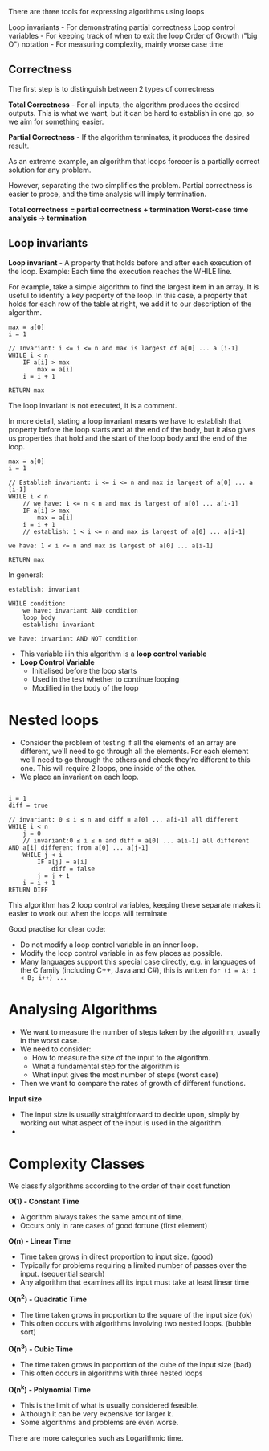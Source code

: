 There are three tools for expressing algorithms using loops

Loop invariants - For demonstrating partial correctness
Loop control variables - For keeping track of when to exit the loop
Order of Growth ("big O") notation - For measuring complexity, mainly worse case time

## Correctness

The first step is to distinguish between 2 types of correctness

**Total Correctness** - For all inputs, the algorithm produces the desired outputs. This is what we want, but it can be hard to establish in one go, so we aim for something easier. 

**Partial Correctness** - If the algorithm terminates, it produces the desired result. 

As an extreme example, an algorithm that loops forecer is a partially correct solution for any problem. 

However, separating the two simplifies the problem. Partial correctness is easier to proce, and the time analysis will imply termination. 

**Total correctness = partial correctness + termination**
**Worst-case time analysis -> termination**

## Loop invariants

**Loop invariant** - A property that holds before and after each execution of the loop. Example: Each time the execution reaches the WHILE line. 

For example, take a simple algorithm to find the largest item in an array. It is useful to identify a key property of the loop. In this case, a property that holds for each row of the table at right, we add it to our description of the algorithm. 


``` Pseudocode
max = a[0]
i = 1

// Invariant: i <= i <= n and max is largest of a[0] ... a [i-1]
WHILE i < n
	IF a[i] > max
		max = a[i]
	i = i + 1
	
RETURN max
```

The loop invariant is not executed, it is a comment. 

In more detail, stating a loop invariant means we have to establish that property before the loop starts and at the end of the body, but it also gives us properties that hold and the start of the loop body and the end of the loop. 


```Pseudocode
max = a[0]
i = 1

// Establish invariant: i <= i <= n and max is largest of a[0] ... a [i-1]
WHILE i < n
	// we have: 1 <= n < n and max is largest of a[0] ... a[i-1]
	IF a[i] > max
		max = a[i]
	i = i + 1
	// establish: 1 < i <= n and max is largest of a[0] ... a[i-1]

we have: 1 < i <= n and max is largest of a[0] ... a[i-1]

RETURN max
```

In general:

```
establish: invariant

WHILE condition:
	we have: invariant AND condition
	loop body
	establish: invariant

we have: invariant AND NOT condition

```

- This variable i in this algorithm is a **loop control variable**
- **Loop Control Variable**
	- Initialised before the loop starts
	- Used in the test whether to continue looping
	- Modified in the body of the loop

# Nested loops

- Consider the problem of testing if all the elements of an array are different, we'll need to go through all the elements. For each element we'll need to go through the others and check they're different to this one. This will require 2 loops, one inside of the other. 
- We place an invariant on each loop. 


```

i = 1
diff = true

// invariant: 0 ≤ i ≤ n and diff ≡ a[0] ... a[i-1] all different
WHILE i < n
	j = 0
	// invariant:0 ≤ i ≤ n and diff ≡ a[0] ... a[i-1] all different AND a[i] different from a[0] ... a[j-1]
	WHILE j < i
		IF a[j] = a[i]
			diff = false
		j = j + 1
	i = i + 1
RETURN DIFF

```


This algorithm has 2 loop control variables, keeping these separate makes it easier to work out when the loops will terminate

Good practise for clear code:
- Do not modify a loop control variable in an inner loop. 
- Modify the loop control variable in as few places as possible. 
- Many languages support this special case directly, e.g. in languages of the C family (including C++, Java and C#), this is written `for (i = A; i < B; i++) ...`

# Analysing Algorithms

- We want to measure the number of steps taken by the algorithm, usually in the worst case. 
- We need to consider:
	- How to measure the size of the input to the algorithm. 
	- What a fundamental step for the algorithm is
	- What input gives the most number of steps (worst case)
- Then we want to compare the rates of growth of different functions.

**Input size**
- The input size is usually straightforward to decide upon, simply by working out what aspect of the input is used in the algorithm. 
- 

# Complexity Classes

We classify algorithms according to the order of their cost function

**O(1) - Constant Time**
- Algorithm always takes the same amount of time. 
- Occurs only in rare cases of good fortune (first element)

**O(n) - Linear Time**
- Time taken grows in direct proportion to input size. (good)
- Typically for problems requiring a limited number of passes over the input. (sequential search)
- Any algorithm that examines all its input must take at least linear time

**O(n<sup>2</sup>) - Quadratic Time**
- The time taken grows in proportion to the square of the input size (ok)
- This often occurs with algorithms involving two nested loops. (bubble sort)

**O(n<sup>3</sup>) - Cubic Time**
- The time taken grows in proportion of the cube of the input size (bad)
- This often occurs in algorithms with three nested loops

**O(n<sup>k</sup>) - Polynomial Time**
- This is the limit of what is usually considered feasible. 
- Although it can be very expensive for larger k. 
- Some algorithms and problems are even worse. 

There are more categories such as Logarithmic time. 